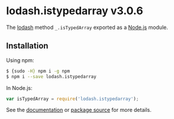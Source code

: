 # lodash.istypedarray v3.0.6

The [lodash](https://lodash.com/) method `_.isTypedArray` exported as a [Node.js](https://nodejs.org/) module.

## Installation

Using npm:
```bash
$ {sudo -H} npm i -g npm
$ npm i --save lodash.istypedarray
```

In Node.js:
```js
var isTypedArray = require('lodash.istypedarray');
```

See the [documentation](https://lodash.com/docs#isTypedArray) or [package source](https://github.com/lodash/lodash/blob/3.0.6-npm-packages/lodash.istypedarray) for more details.
